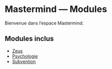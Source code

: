 # Mastermind — Modules

Bienvenue dans l’espace Mastermind.

## Modules inclus
- [Zeus](./zeus/README.md)
- [Psychologie](./psychologie/README.md)
- [Subvention](./subvention/README.md)

